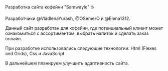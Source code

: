 Разработка сайта кофейни "Samwayle" ☕

Разработчики @VladlenaYurash, @OSemerO и @Elena1312.

Данный сайт разработан для кофейни, где потенциальный клиент может ознакомиться с ассортиментом, выбрать напиток и сделать заказ онлайн.

При разработке использовались следующие технологии:
Html (Flexes and Grids), Css и JavaScript

В дальнейшем планируем улучшить адаптивность сайта.
